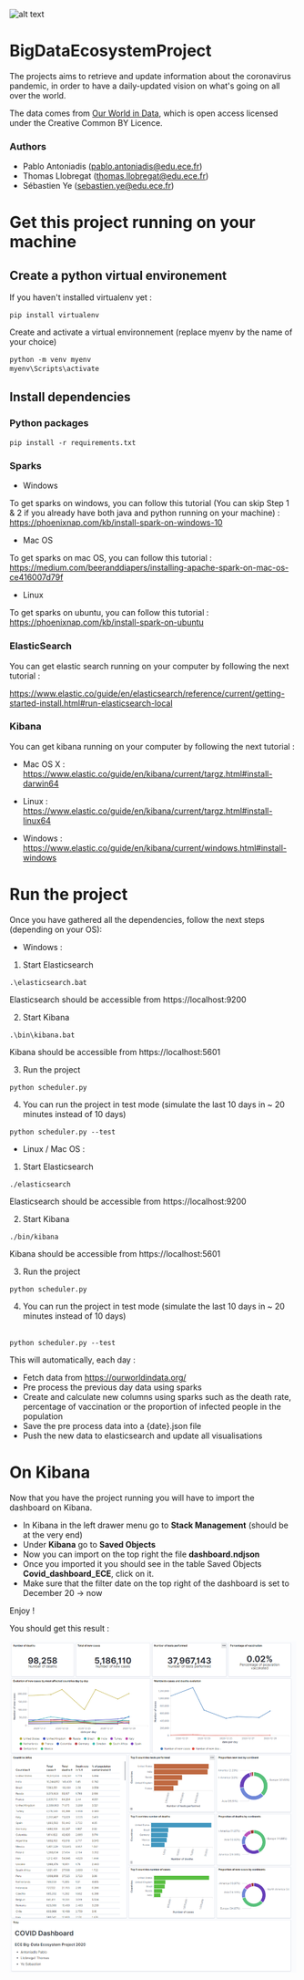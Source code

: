 ![alt text](https://github.com/ThomLlobEce/BigDataEcosystemProject/blob/main/Shema.png?raw=true)

# BigDataEcosystemProject

The projects aims to retrieve and update information about the coronavirus pandemic, in order to have a daily-updated vision on what's going on all over the world.

The data comes from [Our World in Data](https://ourworldindata.org/), which is open access licensed under the Creative Common BY Licence.

### Authors
* Pablo Antoniadis (pablo.antoniadis@edu.ece.fr)
* Thomas Llobregat (thomas.llobregat@edu.ece.fr)
* Sébastien Ye (sebastien.ye@edu.ece.fr)

# Get this project running on your machine

## Create a python virtual environement

If you haven't installed virtualenv yet :
```
pip install virtualenv
```

Create and activate a virtual environnement (replace myenv by the name of your choice)

```
python -m venv myenv
myenv\Scripts\activate
```

## Install dependencies

### Python packages

```
pip install -r requirements.txt
```

### Sparks

* Windows 

To get sparks on windows, you can follow this tutorial (You can skip Step 1 & 2 if you already have both java and python running on your machine) :
https://phoenixnap.com/kb/install-spark-on-windows-10

* Mac OS

To get sparks on mac OS, you can follow this tutorial :
https://medium.com/beeranddiapers/installing-apache-spark-on-mac-os-ce416007d79f

* Linux

To get sparks on ubuntu, you can follow this tutorial :
https://phoenixnap.com/kb/install-spark-on-ubuntu

### ElasticSearch

You can get elastic search running on your computer by following the next tutorial :

https://www.elastic.co/guide/en/elasticsearch/reference/current/getting-started-install.html#run-elasticsearch-local


### Kibana

You can get kibana running on your computer by following the next tutorial :

* Mac OS X :
https://www.elastic.co/guide/en/kibana/current/targz.html#install-darwin64

* Linux :
https://www.elastic.co/guide/en/kibana/current/targz.html#install-linux64

* Windows :
https://www.elastic.co/guide/en/kibana/current/windows.html#install-windows


# Run the project

Once you have gathered all the dependencies, follow the next steps (depending on your OS):

* Windows : 
1. Start Elasticsearch 

```
.\elasticsearch.bat
```
Elasticsearch should be accessible from https://localhost:9200

2. Start Kibana 

```
.\bin\kibana.bat
```
Kibana should be accessible from https://localhost:5601

3. Run the project 

```
python scheduler.py
```
4. You can run the project in test mode (simulate the last 10 days in ~ 20 minutes instead of 10 days)
```
python scheduler.py --test
```

* Linux / Mac OS :
1. Start Elasticsearch 

```
./elasticsearch
```
Elasticsearch should be accessible from https://localhost:9200

2. Start Kibana

```
./bin/kibana
```
Kibana should be accessible from https://localhost:5601

3. Run the project 

```
python scheduler.py

```
4. You can run the project in test mode (simulate the last 10 days in ~ 20 minutes instead of 10 days)
```

python scheduler.py --test
```

This will automatically, each day :
* Fetch data from https://ourworldindata.org/
* Pre process the previous day data using sparks
* Create and calculate new columns using sparks such as the death rate, percentage of vaccination or the proportion of infected people in the population 
* Save the pre process data into a {date}.json file
* Push the new data to elasticsearch and update all visualisations

# On Kibana

Now that you have the project running you will have to import the dashboard on Kibana.

* In Kibana in the left drawer menu go to **Stack Management** (should be at the very end) 
* Under **Kibana** go to **Saved Objects**
* Now you can import on the top right the file **dashboard.ndjson**
* Once you imported it you should see in the table Saved Objects **Covid_dashboard_ECE**, click on it.
* Make sure that the filter date on the top right of the dashboard is set to December 20 -> now

Enjoy !

You should get this result : 

![alt text](https://github.com/ThomLlobEce/BigDataEcosystemProject/blob/main/img.png?raw=true)


